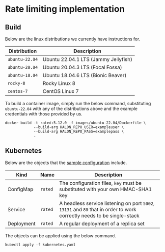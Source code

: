 # Rate limiting implementation

## Build

Below are the linux distributions we currently have instructions for.

| Distribution   | Description                          |
| -------------- | -----------------------------------  |
| `ubuntu-22.04` | Ubuntu 22.04.1 LTS (Jammy Jellyfish) |
| `ubuntu-20.04` | Ubuntu 20.04.3 LTS (Focal Fossa)     |
| `ubuntu-18.04` | Ubuntu 18.04.6 LTS (Bionic Beaver)   |
| `rocky-8`      | Rocky Linux 8                        |
| `centos-7`     | CentOS Linux 7                       |

To build a container image, simply run the below command, substituting `ubuntu-22.04` with any of the distributions above and the example credentials with those provided by us.

```
docker build -t rated:5.12.0 -f images/ubuntu-22.04/Dockerfile \
             --build-arg HALON_REPO_USER=exampleuser \
             --build-arg HALON_REPO_PASS=examplepass \
             .
```

## Kubernetes

Below are the objects that the [sample configuration](kubernetes.yaml) include.

Kind       | Name    | Description                                                                                                              |
---------- | ------- | ------------------------------------------------------------------------------------------------------------------------ |
ConfigMap  | `rated` | The configuration files, `key` must be substituted with your own HMAC-SHA1 key                                          |
Service    | `rated` | A headless service listening on port `5002`, `13131` and `80` that in order to work correctly needs to be single-stack |
Deployment | `rated` | A regular deployment of a replica set                                                                                    |

The objects can be applied using the below command.

```
kubectl apply -f kubernetes.yaml
```